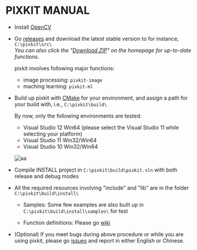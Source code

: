 PIXKIT MANUAL
=============

* Install [OpenCV](http://opencv.org/)

* Go [releases](http://goo.gl/GHfv9g "pixkit/releases") and download the latest stable version to for instance, `C:\pixkit\src\`  
  *You can also click the "[Download ZIP](https://github.com/yunfuliu/pixkit)" on the homepage for up-to-date functions.*

	pixkit involves following major functions:
	- image processing: `pixkit-image`
	- maching learning: `pixkit-ml`

* Build up pixkit with [CMake](http://www.cmake.org/) for your environment, and assign a path for your build with, i.e., `C:\pixkit\build\`
	
	By now, only the following environments are tested:
	- Visual Studio 12 Win64 (please select the Visual Studio 11 while selecting your platform)
	- Visual Studio 11 Win32/Win64
	- Visual Studio 10 Win32/Win64

    ![aa](http://miupix.cc/dm/M45HRY/sample.jpg)

* Compile INSTALL project in `C:\pixkit\build\pixkit.sln` with both release and debug modes

* All the required resources involving "include" and "lib" are in the folder `C:\pixkit\build\install\`

	- Samples: Some few examples are also built up in `C:\pixkit\build\install\samples\` for test

	- Function definitions: Please go [wiki](https://github.com/yunfuliu/pixkit/wiki)

* (Optional) If you meet bugs during above procedure or while you are using pixkit, please go [issues](https://github.com/yunfuliu/pixkit/issues) and report in either English or Chinese.

